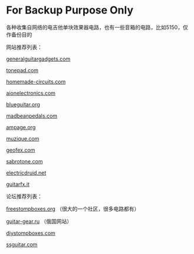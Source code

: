 # For Backup Purpose Only

各种收集自网络的电吉他单块效果器电路，也有一些音箱的电路，比如5150，仅作备份目的

网站推荐列表：

[generalguitargadgets.com](http://www.generalguitargadgets.com/)

[tonepad.com](http://tonepad.com/)

[homemade-circuits.com](https://www.homemade-circuits.com/)

[aionelectronics.com](https://aionelectronics.com/)

[blueguitar.org](http://www.blueguitar.org/)

[madbeanpedals.com](http://www.madbeanpedals.com/)

[ampage.org](https://www.ampage.org/)

[muzique.com](http://www.muzique.com/)

[geofex.com](http://geofex.com/)

[sabrotone.com](https://www.sabrotone.com/)

[electricdruid.net](https://electricdruid.net/)

[guitarfx.it](http://www.guitarfx.it/)

论坛推荐列表：

[freestompboxes.org](http://freestompboxes.org/) （很大的一个社区，很多电路都有）

[guitar-gear.ru](https://guitar-gear.ru/) （俄国网站）

[diystompboxes.com](http://www.diystompboxes.com/)

[ssguitar.com](https://ssguitar.com/)

